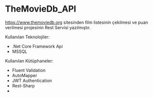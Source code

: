 # TheMovieDb_API

https://www.themoviedb.org sitesinden film listesinin çekilmesi ve puan verilmesi projesinin Rest Servisi yazılmıştır.

Kullanılan Teknolojiler:
* .Net Core Framework Api
* MSSQL

Kullanılan Kütüphaneler:
* Fluent Validation
* AutoMapper
* JWT Authentication
* Rest-Sharp
* 
